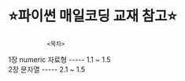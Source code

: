 # ⭐파이썬 매일코딩 교재 참고⭐

               <목차>
1장 numeric 자료형  ----- 1.1 ~ 1.5 \
2장 문자열          ----- 2.1 ~ 1.5
